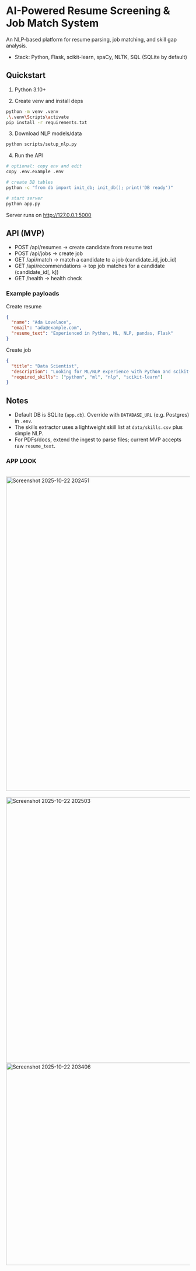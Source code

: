 # AI-Powered Resume Screening & Job Match System

An NLP-based platform for resume parsing, job matching, and skill gap analysis.

- Stack: Python, Flask, scikit-learn, spaCy, NLTK, SQL (SQLite by default)

## Quickstart

1) Python 3.10+

2) Create venv and install deps
```bash
python -m venv .venv
.\.venv\Scripts\activate
pip install -r requirements.txt
```

3) Download NLP models/data
```bash
python scripts/setup_nlp.py
```

4) Run the API
```bash
# optional: copy env and edit
copy .env.example .env

# create DB tables
python -c "from db import init_db; init_db(); print('DB ready')"

# start server
python app.py
```

Server runs on http://127.0.0.1:5000

## API (MVP)
- POST /api/resumes            -> create candidate from resume text
- POST /api/jobs               -> create job
- GET  /api/match              -> match a candidate to a job (candidate_id, job_id)
- GET  /api/recommendations    -> top job matches for a candidate (candidate_id[, k])
- GET  /health                 -> health check

### Example payloads
Create resume
```json
{
  "name": "Ada Lovelace",
  "email": "ada@example.com",
  "resume_text": "Experienced in Python, ML, NLP, pandas, Flask"
}
```

Create job
```json
{
  "title": "Data Scientist",
  "description": "Looking for ML/NLP experience with Python and scikit-learn.",
  "required_skills": ["python", "ml", "nlp", "scikit-learn"]
}
```

## Notes
- Default DB is SQLite (`app.db`). Override with `DATABASE_URL` (e.g. Postgres) in `.env`.
- The skills extractor uses a lightweight skill list at `data/skills.csv` plus simple NLP.
- For PDFs/docs, extend the ingest to parse files; current MVP accepts raw `resume_text`.

### APP LOOK
<br><img width="997" height="859" alt="Screenshot 2025-10-22 202451" src="https://github.com/user-attachments/assets/7d3a696f-652d-44bd-88fe-9bf08e169db3" />
<br>
<br><img width="1125" height="727" alt="Screenshot 2025-10-22 202503" src="https://github.com/user-attachments/assets/3250c02e-6f50-413c-b216-c6d78b581237" />
<br><img width="978" height="553" alt="Screenshot 2025-10-22 203406" src="https://github.com/user-attachments/assets/e66b74b8-3cc9-4f2e-99ae-84166bd6aa70" />

<br>
